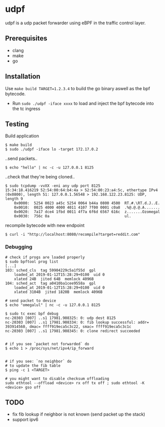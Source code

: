 # udpf

udpf is a udp packet forwarder using eBPF in the traffic control layer.

## Prerequisites

* clang
* make
* go

## Installation

Use `make build TARGET=1.2.3.4` to build the go binary aswell as the bpf bytecode.

* Run `sudo ./udpf -iface xxxx` to load and inject the bpf bytecode into the tc ingress

## Testing

Build application
```
$ make build
$ sudo ./udpf -iface lo -target 172.17.0.2
```

..send packets..
```
$ echo "hello" | nc -c -u 127.0.0.1 8125
```

..check that they're being cloned..
```
$ sudo tcpdump -vvXX -eni any udp port 8125
15:34:18.416219 52:54:00:64:b4:4a > 52:54:00:23:a4:5c, ethertype IPv4 (0x0800), length 51: 127.0.0.1.56548 > 192.168.122.23.8125: UDP, length 9
	0x0000:  5254 0023 a45c 5254 0064 b44a 0800 4500  RT.#.\RT.d.J..E.
	0x0010:  0025 4000 4000 4011 4107 7f00 0001 c0a8  .%@.@.@.A.......
	0x0020:  7a17 dce4 1fbd 0011 4f7a 6f6d 6567 616c  z.......Ozomegal
	0x0030:  756c 0a                                  ul.

```

recompile bytecode with new endpoint
```
$ curl -i "http://localhost:8080/recompile?target=reddit.com"
```

### Debugging

```
# check if progs are loaded properly
$ sudo bpftool prog list
[...]
103: sched_cls  tag 59904229c5a1f55d  gpl
	loaded_at 2019-01-12T15:28:29+0100  uid 0
	xlated 24B  jited 64B  memlock 4096B
104: sched_act  tag a0410ba1cee9558a  gpl
	loaded_at 2019-01-12T15:28:29+0100  uid 0
	xlated 3104B  jited 1820B  memlock 4096B

# send packet to device
$ echo "omegalul" | nc -c -u 127.0.0.1 8125

$ sudo tc exec bpf debug
nc-20303 [007] ..s1 17981.908325: 0: udp dest 8125
nc-20303 [007] ..s1 17981.908334: 0: fib lookup successful: addr= 393914560, dmac= ffff919eca5c3c22, smac= ffff919eca5c3c1c
nc-20303 [007] ..s1 17981.908345: 0: clone redirect succeeded


# if you see `packet not forwarded` do
$ echo 1 > /proc/sys/net/ipv4/ip_forward


# if you see: `no neighbor` do
# to update the fib table
$ ping -c 1 <TARGET>

# you might want to disable checksum offloading
sudo ethtool --offload <device> rx off tx off ; sudo ethtool -K <device> gso off

```

## TODO

* fix fib lookup if neighbor is not known (send packet up the stack)
* support ipv6

